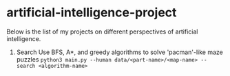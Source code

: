 # artificial-intelligence-project
Below is the list of my projects on different perspectives of artificial intelligence.
1. Search 
Use BFS, A*, and greedy algorithms to solve 'pacman'-like maze puzzles
`python3 main.py --human data/<part-name>/<map-name> --search <algorithm-name>`
